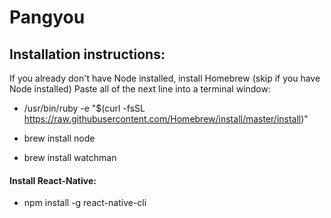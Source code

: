 # Pangyou

## Installation instructions:

If you already don't have Node installed, install Homebrew (skip if you have Node installed)
Paste all of the next line into a terminal window:
- /usr/bin/ruby -e "$(curl -fsSL https://raw.githubusercontent.com/Homebrew/install/master/install)"

- brew install node
- brew install watchman


#### Install React-Native:

- npm install -g react-native-cli

